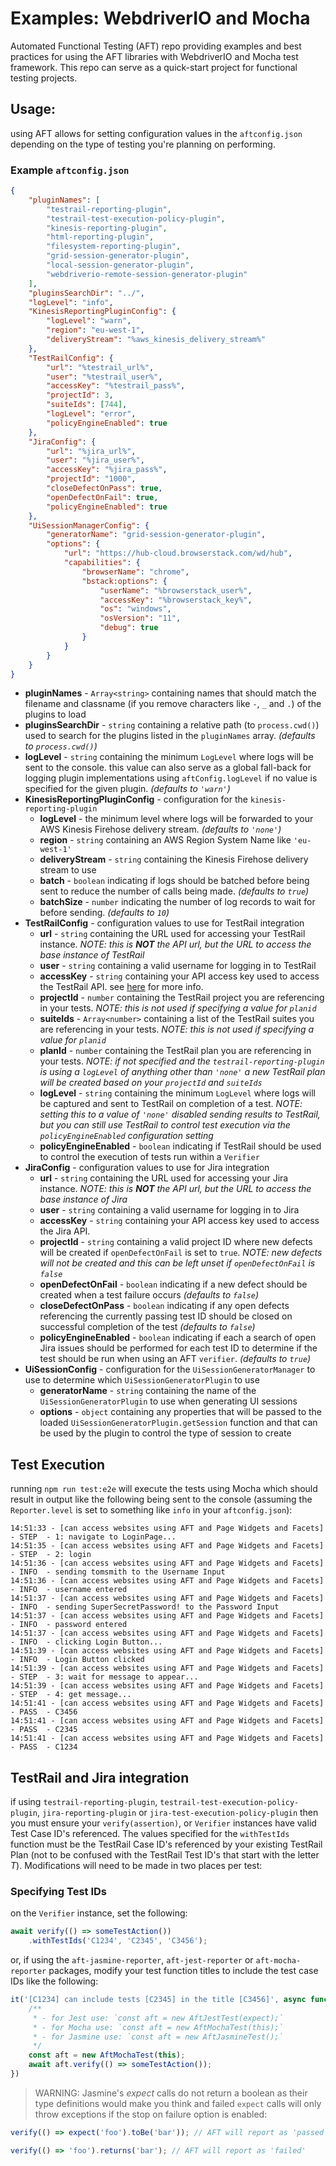 # Examples: WebdriverIO and Mocha
Automated Functional Testing (AFT) repo providing examples and best practices for using the AFT libraries with WebdriverIO and Mocha test framework. This repo can serve as a quick-start project for functional testing projects.

## Usage:
using AFT allows for setting configuration values in the `aftconfig.json` depending on the type of testing you're planning on performing.

### Example `aftconfig.json`

```json
{
    "pluginNames": [
        "testrail-reporting-plugin",
        "testrail-test-execution-policy-plugin",
        "kinesis-reporting-plugin",
        "html-reporting-plugin",
        "filesystem-reporting-plugin",
        "grid-session-generator-plugin",
        "local-session-generator-plugin",
        "webdriverio-remote-session-generator-plugin"
    ],
    "pluginsSearchDir": "../",
    "logLevel": "info",
    "KinesisReportingPluginConfig": {
        "logLevel": "warn",
        "region": "eu-west-1",
        "deliveryStream": "%aws_kinesis_delivery_stream%"
    },
    "TestRailConfig": {
        "url": "%testrail_url%",
        "user": "%testrail_user%",
        "accessKey": "%testrail_pass%",
        "projectId": 3,
        "suiteIds": [744],
        "logLevel": "error",
        "policyEngineEnabled": true
    },
    "JiraConfig": {
        "url": "%jira_url%",
        "user": "%jira_user%",
        "accessKey": "%jira_pass%",
        "projectId": "1000",
        "closeDefectOnPass": true,
        "openDefectOnFail": true,
        "policyEngineEnabled": true
    },
    "UiSessionManagerConfig": {
        "generatorName": "grid-session-generator-plugin",
        "options": {
            "url": "https://hub-cloud.browserstack.com/wd/hub",
            "capabilities": {
                "browserName": "chrome",
                "bstack:options": {
                    "userName": "%browserstack_user%",
                    "accessKey": "%browserstack_key%",
                    "os": "windows",
                    "osVersion": "11",
                    "debug": true
                }
            }
        }
    }
}
```
- **pluginNames** - `Array<string>` containing names that should match the filename and classname (if you remove characters like `-`, `_` and `.`) of the plugins to load
- **pluginsSearchDir** - `string` containing a relative path (to `process.cwd()`) used to search for the plugins listed in the `pluginNames` array. _(defaults to `process.cwd()`)_
- **logLevel** - `string` containing the minimum `LogLevel` where logs will be sent to the console. this value can also serve as a global fall-back for logging plugin implementations using `aftConfig.logLevel` if no value is specified for the given plugin. _(defaults to `'warn'`)_
- **KinesisReportingPluginConfig** - configuration for the `kinesis-reporting-plugin`
  - **logLevel** - the minimum level where logs will be forwarded to your AWS Kinesis Firehose delivery stream. _(defaults to `'none'`)_
  - **region** - `string` containing an AWS Region System Name like `'eu-west-1'`
  - **deliveryStream** - `string` containing the Kinesis Firehose delivery stream to use
  - **batch** - `boolean` indicating if logs should be batched before being sent to reduce the number of calls being made. _(defaults to `true`)_
  - **batchSize** - `number` indicating the number of log records to wait for before sending. _(defaults to `10`)_
- **TestRailConfig** - configuration values to use for TestRail integration
  - **url** - `string` containing the URL used for accessing your TestRail instance. _NOTE: this is **NOT** the API url, but the URL to access the base instance of TestRail_
  - **user** - `string` containing a valid username for logging in to TestRail
  - **accessKey** - `string` containing your API access key used to access the TestRail API. see [here](https://www.gurock.com/testrail/docs/api/getting-started/accessing) for more info.
  - **projectId** - `number` containing the TestRail project you are referencing in your tests. _NOTE: this is not used if specifying a value for `planid`_
  - **suiteIds** - `Array<number>` containing a list of the TestRail suites you are referencing in your tests. _NOTE: this is not used if specifying a value for `planid`_
  - **planId** - `number` containing the TestRail plan you are referencing in your tests. _NOTE: if not specified and the `testrail-reporting-plugin` is using a `logLevel` of anything other than `'none'` a new TestRail plan will be created based on your `projectId` and `suiteIds`_
  - **logLevel** - `string` containing the minimum `LogLevel` where logs will be captured and sent to TestRail on completion of a test. _NOTE: setting this to a value of `'none'` disabled sending results to TestRail, but you can still use TestRail to control test execution via the `policyEngineEnabled` configuration setting_
  - **policyEngineEnabled** - `boolean` indicating if TestRail should be used to control the execution of tests run within a `Verifier`
- **JiraConfig** - configuration values to use for Jira integration
  - **url** - `string` containing the URL used for accessing your Jira instance. _NOTE: this is **NOT** the API url, but the URL to access the base instance of Jira_
  - **user** - `string` containing a valid username for logging in to Jira
  - **accessKey** - `string` containing your API access key used to access the Jira API.
  - **projectId** - `string` containing a valid project ID where new defects will be created if `openDefectOnFail` is set to `true`. _NOTE: new defects will not be created and this can be left unset if `openDefectOnFail` is `false`_
  - **openDefectOnFail** - `boolean` indicating if a new defect should be created when a test failure occurs _(defaults to `false`)_
  - **closeDefectOnPass** - `boolean` indicating if any open defects referencing the currently passing test ID should be closed on successful completion of the test _(defaults to `false`)_
  - **policyEngineEnabled** - `boolean` indicating if each a search of open Jira issues should be performed for each test ID to determine if the test should be run when using an AFT `verifier`. _(defaults to `true`)_
- **UiSessionConfig** - configuration for the `UiSessionGeneratorManager` to use to determine which `UiSessionGeneratorPlugin` to use
  - **generatorName** - `string` containing the name of the `UiSessionGeneratorPlugin` to use when generating UI sessions
  - **options** - `object` containing any properties that will be passed to the loaded `UiSessionGeneratorPlugin.getSession` function and that can be used by the plugin to control the type of session to create

## Test Execution
running `npm run test:e2e` will execute the tests using Mocha which should result in output like the following being sent to the console (assuming the `Reporter.level` is set to something like `info` in your `aftconfig.json`):
```
14:51:33 - [can access websites using AFT and Page Widgets and Facets] - STEP  - 1: navigate to LoginPage...
14:51:35 - [can access websites using AFT and Page Widgets and Facets] - STEP  - 2: login
14:51:36 - [can access websites using AFT and Page Widgets and Facets] - INFO  - sending tomsmith to the Username Input
14:51:36 - [can access websites using AFT and Page Widgets and Facets] - INFO  - username entered
14:51:37 - [can access websites using AFT and Page Widgets and Facets] - INFO  - sending SuperSecretPassword! to the Password Input
14:51:37 - [can access websites using AFT and Page Widgets and Facets] - INFO  - password entered
14:51:37 - [can access websites using AFT and Page Widgets and Facets] - INFO  - clicking Login Button...
14:51:39 - [can access websites using AFT and Page Widgets and Facets] - INFO  - Login Button clicked
14:51:39 - [can access websites using AFT and Page Widgets and Facets] - STEP  - 3: wait for message to appear...
14:51:39 - [can access websites using AFT and Page Widgets and Facets] - STEP  - 4: get message...
14:51:41 - [can access websites using AFT and Page Widgets and Facets] - PASS  - C3456
14:51:41 - [can access websites using AFT and Page Widgets and Facets] - PASS  - C2345
14:51:41 - [can access websites using AFT and Page Widgets and Facets] - PASS  - C1234
```

## TestRail and Jira integration
if using `testrail-reporting-plugin`, `testrail-test-execution-policy-plugin`, `jira-reporting-plugin` or `jira-test-execution-policy-plugin` then you must ensure your `verify(assertion)`, or `Verifier` instances have valid Test Case ID's referenced. The values specified for the `withTestIds` function must be the TestRail Case ID's referenced by your existing TestRail Plan (not to be confused with the TestRail Test ID's that start with the letter _T_). Modifications will need to be made in two places per test:

### Specifying Test IDs
on the `Verifier` instance, set the following:
```typescript
await verify(() => someTestAction())
    .withTestIds('C1234', 'C2345', 'C3456');
```
or, if using the `aft-jasmine-reporter`, `aft-jest-reporter` or `aft-mocha-reporter` packages, modify your test function titles to include the test case IDs like the following:
```typescript
it('[C1234] can include tests [C2345] in the title [C3456]', async function() {
    /**
     * - for Jest use: `const aft = new AftJestTest(expect);`
     * - for Mocha use: `const aft = new AftMochaTest(this);`
     * - for Jasmine use: `const aft = new AftJasmineTest();`
     */
    const aft = new AftMochaTest(this);
    await aft.verify(() => someTestAction());
})
```

> WARNING: Jasmine's _expect_ calls do not return a boolean as their type definitions would make you think and failed `expect` calls will only throw exceptions if the stop on failure option is enabled: 
```typescript
verify(() => expect('foo').toBe('bar')); // AFT will report as 'passed'

verify(() => 'foo').returns('bar'); // AFT will report as 'failed'
```